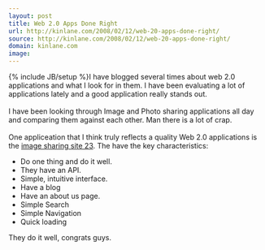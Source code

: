 ```yaml
---
layout: post
title: Web 2.0 Apps Done Right
url: http://kinlane.com/2008/02/12/web-20-apps-done-right/
source: http://kinlane.com/2008/02/12/web-20-apps-done-right/
domain: kinlane.com
image: 
---
```

{% include JB/setup %}I have blogged several times about web 2.0 applications and what I look for in them.  I have been evaluating a lot of applications lately and a good application really stands out.<br /><br />I have been looking through Image and Photo sharing applications all day and comparing them against each other.  Man there is a lot of crap.<br /><br />One appliceation that I think truly reflects a quality Web 2.0 applications is the <a href="http://www.23hq.com/">image sharing site 23</a>.  The have the key characteristics:<br /><ul class="mainlist"><li>Do one thing and do it well.</li><li>They have an API.</li><li>Simple, intuitive interface.</li><li>Have a blog</li><li>Have an about us page.</li><li>Simple Search</li><li>Simple Navigation</li><li>Quick loading<br /></li></ul>They do it well, congrats guys.